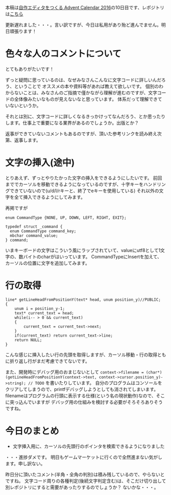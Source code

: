 本稿は[自作エディタをつくる Advent Calendar 2016](http://qiita.com/advent-calendar/2016/make_editor)の10日目です、レポジトリは[こちら](https://github.com/tinyco/tiny_code_editor)

更新遅れました・・・。言い訳ですが、今日は私用があり殆ど進んでません。明日頑張ります！

# 色々な人のコメントについて

とてもありがたいです！

ずっと疑問に思っているのは、なぜみなさんこんなに文字コードに詳しいんだろう、ということで
オススメの本や資料等があれば教えて欲しいです。
個別のわからないことは、みなさんのご指摘で僅かながら理解が進むのですが、文字コードの全体像みたいなものが見えないなと思っています。
体系だって理解できていないというか。

それとは別に、文字コードに詳しくなるきっかけってなんだろう、とか思ったりします。仕事上で重要になる業界があるのでしょうか。出版とか？

返事ができていないコメントもあるのですが、頂いた参考リンクを読み終え次第、返事します。

# 文字の挿入(途中)

とりあえず、ずっとやりたかった文字の挿入をできるようにしたいです。
前回まででカーソルを移動できるようになっているのですが、十字キーをハンドリングできていないので(u/d/l/rキーと、終了でeキーを使用している)
それ以外の文字を全て挿入できるようにしてみます。

再掲ですが

```
enum CommandType {NONE, UP, DOWN, LEFT, RIGHT, EXIT};

typedef struct _command {
  enum CommandType command_key;
  mbchar command_value;
} command;
```

いまキーボードの文字はこういう風にラップされていて、valueにutf8として1文字の、数バイトのcharがはいっています。
CommandTypeにInsertを加えて、カーソルの位置に文字を追加してみます。


# 行の取得

```
line* getLineHeadFromPositionY(text* head, unum position_y)//PUBLIC;
{
	unum i = position_y-1;
	text* current_text = head;
	while(i-- > 0 && current_text)
	{
		current_text = current_text->next;
	}
	if(current_text) return current_text->line;
	return NULL;
}
```

こんな感じに挿入したい行の先頭を取得しますが、カーソル移動・行の取得ともに折り返し行がまだ考慮できてないです。

また、開発時にデバッグ用のおまじないとして
`context->filename = (char*)(getLineHeadFromPositionY(context->text, context->cursor.position_y)->string); // TODO`
を書いたりしています。
自分のプログラムはコンソールをクリアしてしまうので、printfデバッグしようとしても消されてしまいます。
filenameはプログラムの行頭に表示する仕様(という名の現状動作)なので、そこに突っ込んでいますが
デバッグ用の仕組みを検討する必要がそろそろありそうですね。

# 今日のまとめ

- 文字挿入用に、カーソルの先頭行のポインタを検索できるようになりました

・・・進捗ダメです。
明日もゲームマーケットに行くので全然進まない気がします。申し訳ない。

昨日分に頂いたコメント(半角・全角の判別)は積み残しているので、やらないとですね。
文字コード周りの各種判定(後続文字判定含む)は、そこだけ切り出して別レポジトリにすると需要があったりするのでしょうか？
ないかな・・・。
